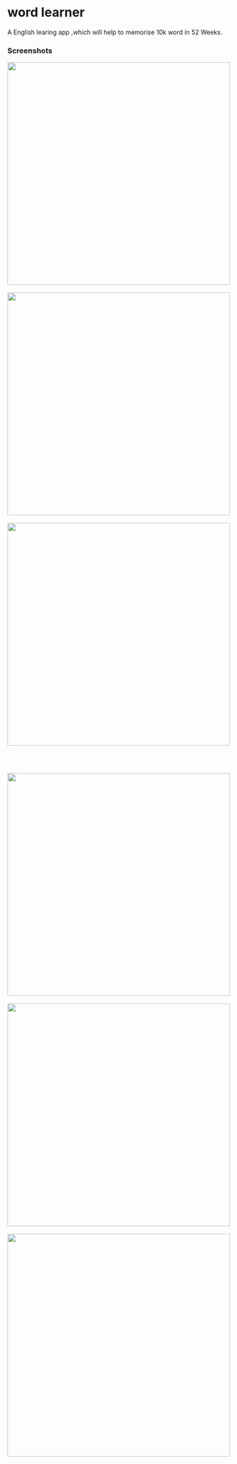 # word learner

A English learing app ,which will help to memorise 10k word in 52 Weeks.


### Screenshots

<img src="https://github.com/xihadulislam/word-learner/blob/master/ss/home.png" height="500em" /> &nbsp; &nbsp;
<img src="https://github.com/xihadulislam/word-learner/blob/master/ss/details.png" height="500em" /> &nbsp; &nbsp;
<img src="https://github.com/xihadulislam/word-learner/blob/master/ss/search.png" height="500em" /> &nbsp; &nbsp;

<br/>


<img src="https://github.com/xihadulislam/word-learner/blob/master/ss/dashboard.png" height="500em" /> &nbsp; &nbsp;
<img src="https://github.com/xihadulislam/word-learner/blob/master/ss/game.png" height="500em" /> &nbsp; &nbsp;
<img src="https://github.com/xihadulislam/word-learner/blob/master/ss/profile.png" height="500em" /> &nbsp; &nbsp;

<br/>


